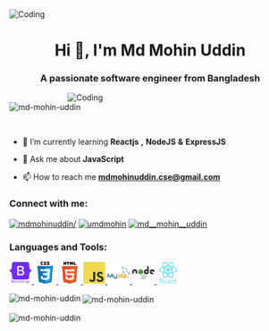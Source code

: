 <img align="center" alt="Coding" width="100%" height="500px" src="https://static.vecteezy.com/system/resources/thumbnails/022/328/336/original/isometric-desktop-computer-coding-programming-technology-programming-concept-technology-animation-transparent-background-with-alpha-channel-free-video.jpg">
<h1 align="center">Hi 👋, I'm Md Mohin Uddin</h1>
<h3 align="center">A passionate software engineer from Bangladesh</h3>
<img align="right" alt="Coding" width="400" src="https://t4.ftcdn.net/jpg/03/13/40/45/360_F_313404541_e9YZ3pht6oEEkMXuhxTboqXA2B2ShNnC.jpg">

<p align="left"> <img src="https://komarev.com/ghpvc/?username=md-mohin-uddin&label=Profile%20views&color=0e75b6&style=flat" alt="md-mohin-uddin" /> </p>

<p align="left"> <a href="https://twitter.com/" target="blank"><img src="https://img.shields.io/twitter/follow/?logo=twitter&style=for-the-badge" alt="" /></a> </p>

- 🌱 I’m currently learning **Reactjs** **,** **NodeJS** **&** **ExpressJS**

- 💬 Ask me about **JavaScript**

- 📫 How to reach me **mdmohinuddin.cse@gmail.com**

<h3 align="left">Connect with me:</h3>
<p align="left">
<a href="https://linkedin.com/in/mdmohinuddin/" target="blank"><img align="center" src="https://raw.githubusercontent.com/rahuldkjain/github-profile-readme-generator/master/src/images/icons/Social/linked-in-alt.svg" alt="mdmohinuddin/" height="30" width="40" /></a>
<a href="https://fb.com/umdmohin" target="blank"><img align="center" src="https://raw.githubusercontent.com/rahuldkjain/github-profile-readme-generator/master/src/images/icons/Social/facebook.svg" alt="umdmohin" height="30" width="40" /></a>
<a href="https://instagram.com/md__mohin__uddin" target="blank"><img align="center" src="https://raw.githubusercontent.com/rahuldkjain/github-profile-readme-generator/master/src/images/icons/Social/instagram.svg" alt="md__mohin__uddin" height="30" width="40" /></a>
</p>

<h3 align="left">Languages and Tools:</h3>
<p align="left"> <a href="https://getbootstrap.com" target="_blank" rel="noreferrer"> <img src="https://raw.githubusercontent.com/devicons/devicon/master/icons/bootstrap/bootstrap-plain-wordmark.svg" alt="bootstrap" width="40" height="40"/> </a> <a href="https://www.w3schools.com/css/" target="_blank" rel="noreferrer"> <img src="https://raw.githubusercontent.com/devicons/devicon/master/icons/css3/css3-original-wordmark.svg" alt="css3" width="40" height="40"/> </a> <a href="https://www.w3.org/html/" target="_blank" rel="noreferrer"> <img src="https://raw.githubusercontent.com/devicons/devicon/master/icons/html5/html5-original-wordmark.svg" alt="html5" width="40" height="40"/> </a> <a href="https://developer.mozilla.org/en-US/docs/Web/JavaScript" target="_blank" rel="noreferrer"> <img src="https://raw.githubusercontent.com/devicons/devicon/master/icons/javascript/javascript-original.svg" alt="javascript" width="40" height="40"/> </a> <a href="https://www.mysql.com/" target="_blank" rel="noreferrer"> <img src="https://raw.githubusercontent.com/devicons/devicon/master/icons/mysql/mysql-original-wordmark.svg" alt="mysql" width="40" height="40"/> </a> <a href="https://nodejs.org" target="_blank" rel="noreferrer"> <img src="https://raw.githubusercontent.com/devicons/devicon/master/icons/nodejs/nodejs-original-wordmark.svg" alt="nodejs" width="40" height="40"/> </a> <a href="https://reactjs.org/" target="_blank" rel="noreferrer"> <img src="https://raw.githubusercontent.com/devicons/devicon/master/icons/react/react-original-wordmark.svg" alt="react" width="40" height="40"/> </a> </p>

<p><img align="left" src="https://github-readme-stats.vercel.app/api/top-langs?username=md-mohin-uddin&show_icons=true&locale=en&layout=compact" alt="md-mohin-uddin" /></p>

<p>&nbsp;<img align="center" src="https://github-readme-stats.vercel.app/api?username=md-mohin-uddin&show_icons=true&locale=en" alt="md-mohin-uddin" /></p>

<p><img align="center" src="https://github-readme-streak-stats.herokuapp.com/?user=md-mohin-uddin&" alt="md-mohin-uddin" /></p>
